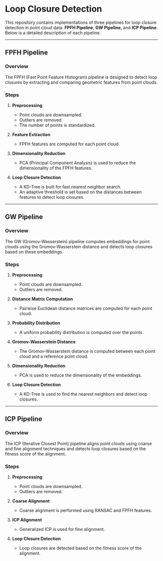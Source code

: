# Loop Closure Detection 

This repository contains implementations of three pipelines for loop closure detection in point cloud data: **FPFH Pipeline**, **GW Pipeline**, and **ICP Pipeline**. Below is a detailed description of each pipeline.

---

## FPFH Pipeline

### Overview
The FPFH (Fast Point Feature Histogram) pipeline is designed to detect loop closures by extracting and comparing geometric features from point clouds.

### Steps
1. **Preprocessing**
   - Point clouds are downsampled.
   - Outliers are removed.
   - The number of points is standardized.

2. **Feature Extraction**
   - FPFH features are computed for each point cloud.

3. **Dimensionality Reduction**
   - PCA (Principal Component Analysis) is used to reduce the dimensionality of the FPFH features.

4. **Loop Closure Detection**
   - A KD-Tree is built for fast nearest neighbor search.
   - An adaptive threshold is set based on the distances between features to detect loop closures.

---

## GW Pipeline

### Overview
The GW (Gromov-Wasserstein) pipeline computes embeddings for point clouds using the Gromov-Wasserstein distance and detects loop closures based on these embeddings.

### Steps
1. **Preprocessing**
   - Point clouds are downsampled.
   - Outliers are removed.

2. **Distance Matrix Computation**
   - Pairwise Euclidean distance matrices are computed for each point cloud.

3. **Probability Distribution**
   - A uniform probability distribution is computed over the points.

4. **Gromov-Wasserstein Distance**
   - The Gromov-Wasserstein distance is computed between each point cloud and a reference point cloud.

5. **Dimensionality Reduction**
   - PCA is used to reduce the dimensionality of the embeddings.

6. **Loop Closure Detection**
   - A KD-Tree is used to find the nearest neighbors and detect loop closures.

---

## ICP Pipeline

### Overview
The ICP (Iterative Closest Point) pipeline aligns point clouds using coarse and fine alignment techniques and detects loop closures based on the fitness score of the alignment.

### Steps
1. **Preprocessing**
   - Point clouds are downsampled.
   - Outliers are removed.

2. **Coarse Alignment**
   - Coarse alignment is performed using RANSAC and FPFH features.

3. **ICP Alignment**
   - Generalized ICP is used for fine alignment.

4. **Loop Closure Detection**
   - Loop closures are detected based on the fitness score of the alignment.
